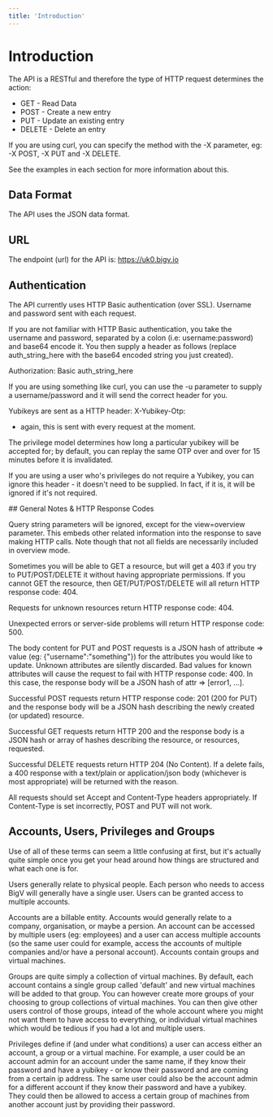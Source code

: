 ```yaml
---
title: 'Introduction'
---
```


# Introduction

The API is a RESTful and therefore the type of HTTP request determines the action:

 - GET - Read Data
 - POST - Create a new entry
 - PUT - Update an existing entry
 - DELETE - Delete an entry

If you are using curl, you can specify the method with the -X parameter, eg: -X POST, -X PUT and -X DELETE.

See the examples in each section for more information about this.


## Data Format

The API uses the JSON data format.


## URL

The endpoint (url) for the API is: https://uk0.bigv.io


## Authentication

The API currently uses HTTP Basic authentication (over SSL). Username and
password sent with each request.

If you are not familiar with HTTP Basic authentication, you take the username and password, separated by a colon (i.e: username:password) and base64 encode it. You then supply a header as follows (replace auth_string_here with the base64 encoded string you just created).

Authorization: Basic auth_string_here

If you are using something like curl, you can use the -u parameter to supply a username/password and it will send the correct header for you.

Yubikeys are sent as a HTTP header: X-Yubikey-Otp: <output of keypress>
- again, this is sent with every request at the moment.

The privilege model determines how long a particular yubikey will be
accepted for; by default, you can replay the same OTP over and over for
15 minutes before it is invalidated.

If you are using a user who's privileges do not require a Yubikey, you can ignore this header - it doesn't need to be supplied. In fact, if it is, it will be ignored if it's not required.


## General Notes & HTTP Response Codes

Query string parameters will be ignored, except for the view=overview parameter. This embeds other related information into the response to save making HTTP calls. Note though that not all fields are necessarily included in overview mode.

Sometimes you will be able to GET a resource, but will get a 403 if you try to PUT/POST/DELETE it without having appropriate
permissions. If you cannot GET the resource, then GET/PUT/POST/DELETE will all return HTTP response code: 404.

Requests for unknown resources return HTTP response code: 404.

Unexpected errors or server-side problems will return HTTP response code: 500.

The body content for PUT and POST requests is a JSON hash of attribute => value (eg: {"username":"something"}) for the attributes you would like to update. Unknown attributes are silently discarded. Bad values for known attributes will cause the request to fail with HTTP response code: 400. In this case, the response body will be a JSON hash of attr => [error1, ...].

Successful POST requests return HTTP response code: 201 (200 for PUT) and the response body will be a JSON hash describing the newly created (or updated) resource.

Successful GET requests return HTTP 200 and the response body is a JSON hash or array of hashes describing the resource, or resources, requested.

Successful DELETE requests return HTTP 204 (No Content). If a delete fails, a 400 response with a text/plain or application/json body (whichever is most appropriate) will be returned with the reason.

All requests should set Accept and Content-Type headers appropriately. If Content-Type is set incorrectly, POST and PUT will not work.


## Accounts, Users, Privileges and Groups

Use of all of these terms can seem a little confusing at first, but it's actually quite simple once you get your head around how things are structured and what each one is for.

Users generally relate to physical people. Each person who needs to access BigV will generally have a single user. Users can be granted access to multiple accounts.

Accounts are a billable entity. Accounts would generally relate to a company, organisation, or maybe a persion. An account can be accessed by multiple users (eg: employees) and a user can access multiple accounts (so the same user could for example, access the accounts of multiple companies and/or have a personal account). Accounts contain groups and virtual machines.

Groups are quite simply a collection of virtual machines. By default, each account contains a single group called 'default' and new virtual machines will be added to that group. You can however create more groups of your choosing to group collections of virtual machines. You can then give other users control of those groups, intead of the whole account where you might not want them to have access to everything, or individual virtual machines which would be tedious if you had a lot and multiple users.

Privileges define if (and under what conditions) a user can access either an account, a group or a virtual machine. For example, a user could be an account admin for an account under the same name, if they know their password and have a yubikey - or know their password and are coming from a certain ip address. The same user could also be the account admin for a different account if they know their password and have a yubikey. They could then be allowed to access a certain group of machines from another account just by providing their password.
